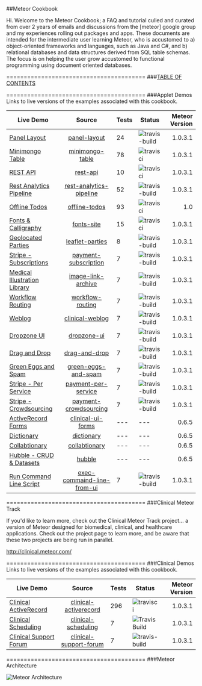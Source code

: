 ##Meteor Cookbook  

Hi.  Welcome to the Meteor Cookbook; a FAQ and tutorial culled and curated from over 2 years of emails and discussions from the [meteor] google group and my experiences rolling out packages and apps.  These documents are intended for the intermediate user learning Meteor, who is accustomed to a) object-oriented frameworks and languages, such as Java and C#, and b) relational databases and data structures derived from SQL table schemas.  The focus is on helping the user grow accustomed to functional programming using document oriented databases.  


========================================
###[TABLE OF CONTENTS](https://github.com/awatson1978/meteor-cookbook/blob/master/table-of-contents.md)  



========================================
###Applet Demos  
Links to live versions of the examples associated with this cookbook.  
 

| Live Demo     | Source|    Tests   |  Status  | Meteor Version  |
| ------------- |:----------------:| ----------------| ---------------- | ---------------:|
| [Panel Layout](https://panel-layout.meteor.com)  | [panel-layout](https://github.com/awatson1978/panel-layout) | 24 | ![travis-build](https://travis-ci.org/awatson1978/panel-layout.svg?branch=master)   |  1.0.3.1 |
| [Minimongo Table](https://minimongo-table.meteor.com)  | [minimongo-table](https://github.com/awatson1978/minimongo-table) | 78 | ![travisci](https://travis-ci.org/awatson1978/minimongo-table.svg) |  1.0.3.1 |
| [REST API](http://rest-api.meteor.com/)  | [rest-api](https://github.com/awatson1978/rest-api) | 10 | ![travisci](https://travis-ci.org/awatson1978/rest-api.svg?branch=master) | 1.0.3.1 |
| [Rest Analytics Pipeline](http://rest-analytics-pipeline.meteor.com/)      | [rest-analytics-pipeline](https://github.com/awatson1978/rest-analytics-pipeline) | 52 | ![travis-build](https://travis-ci.org/awatson1978/rest-analytics-pipeline.svg?branch=master) | 1.0.3.1 |
| [Offline Todos](http://offline-todos.meteor.com) | [offline-todos](https://github.com/awatson1978/offline-todos) | 93 | ![travisci](https://travis-ci.org/awatson1978/offline-todos.svg) | 1.0 |
| [Fonts & Calligraphy](http://fonts.meteor.com/)   | [fonts-site](https://github.com/awatson1978/fonts-site) |  15  | ![travisci](https://travis-ci.org/awatson1978/fonts-site.svg?branch=master) | 1.0.3.1 |
| [Geolocated Parties](https://github.com/awatson1978/leaflet-parties)   | [leaflet-parties](https://github.com/awatson1978/leaflet-parties) | 8 | ![travis-build](https://travis-ci.org/awatson1978/leaflet-parties.svg?branch=master) | 1.0.3.1 |
| [Stripe - Subscriptions ](https://github.com/awatson1978/payment-subscription) | [payment-subscription](https://github.com/awatson1978/payment-subscription) |  7 |  ![travis-build](https://travis-ci.org/awatson1978/payment-subscription.svg?branch=master) | 1.0.3.1 |
| [Medical Illustration Library](http://image-link-archive.meteor.com) | [image-link-archive](https://github.com/awatson1978/image-link-archive) | 7 | ![travis-build](https://travis-ci.org/awatson1978/image-link-archive.svg?branch=master) | 1.0.3.1 |
| [Workflow Routing](http://workflow-routing.meteor.com/)  | [workflow-routing](https://github.com/awatson1978/workflow-routing) |  7 | ![travis-build](https://travis-ci.org/awatson1978/workflow-routing.svg?branch=master) | 1.0.3.1 |
| [Weblog](http://clinical-ui-crud-list.meteor.com/)      | [clinical-weblog](https://github.com/awatson1978/clinical-ui-crud-list) |  7 | ![travis-build](https://travis-ci.org/awatson1978/clinical-weblog.svg?branch=master) | 1.0.3.1 |
| [Dropzone UI](https://github.com/awatson1978/dropzone-ui) | [dropzone-ui](https://github.com/awatson1978/dropzone-ui) | 7 |  ![travis-build](https://travis-ci.org/awatson1978/dropzone-ui.svg?branch=master) | 1.0.3.1 | 
| [Drag and Drop](http://drag-and-drop.meteor.com/)        | [drag-and-drop](https://github.com/awatson1978/drag-and-drop) | 7 | ![travis-build](https://travis-ci.org/awatson1978/drag-and-drop.svg?branch=master) | 1.0.3.1 |
| [Green Eggs and Spam](https://green-eggs-and-spam.meteor.com)        | [green-eggs-and-spam](https://github.com/awatson1978/green-eggs-and-spam) | 7  | ![travis-build](https://travis-ci.org/awatson1978/green-eggs-and-spam.svg?branch=master) | 1.0.3.1 |
| [Stripe - Per Service ](http://payment-per-service.meteor.com/)  | [payment-per-service](https://github.com/awatson1978/payment-per-service) | 7 | ![travis-build](https://travis-ci.org/awatson1978/payment-per-service.svg?branch=master) | 1.0.3.1 |
| [Stripe - Crowdsourcing](https://github.com/awatson1978/payment-crowdsourcing) | [payment-crowdsourcing](https://github.com/awatson1978/payment-crowdsourcing) |  7 | ![travis-build](https://travis-ci.org/awatson1978/payment-crowdsourcing.svg?branch=master) | 1.0.3.1 |
| [ActiveRecord Forms](http://clinical-ui-forms.meteor.com/)     | [clinical-ui-forms](https://github.com/awatson1978/clinical-ui-forms) | ---  | --- | 0.6.5 |
| [Dictionary](http://dictionary.meteor.com/)             | [dictionary](https://github.com/awatson1978/dictionary) |  ---  | --- | 0.6.5 |
| [Collabtionary](http://collabtionary.meteor.com/)       | [collabtionary](https://github.com/awatson1978/collabtionary)      |  ---  | --- | 0.6.5 |
| [Hubble - CRUD & Datasets](http://hubble.meteor.com/)   | [hubble](https://github.com/awatson1978/hubble)      |  ---  | --- | 0.6.5 |
| [Run Command Line Script](https://github.com/awatson1978/exec-command-line-from-ui/tree/master) | [exec-commaind-line-from-ui](https://github.com/awatson1978/exec-command-line-from-ui) |  7 | ![travis-build](https://travis-ci.org/awatson1978/exec-command-line-from-ui.svg?branch=master) | 1.0.3.1 |



========================================
###Clinical Meteor Track  

If you'd like to learn more, check out the Clinical Meteor Track project...  a version of Meteor designed for biomedical, clinical, and healthcare applications.  Check out the project page to learn more, and be aware that these two projects are being run in parallel.  

http://clinical.meteor.com/

========================================
###Clinical Demos  
Links to live versions of the examples associated with this cookbook.  
 

| Live Demo     | Source|    Tests   |  Status  | Meteor Version  |
| ------------- |:----------------:| ----------------| ---------------- | ---------------:|
| [Clinical ActiveRecord](https://clinical-activerecord.meteor.com)  | [clinical-activerecord](https://github.com/awatson1978/clinical-activerecord) | 296 | ![travisci](https://travis-ci.org/awatson1978/clinical-activerecord.svg) |  1.0.3.1 |
| [Clinical Scheduling](https://clinical-scheduling.meteor.com)   | [clinical-scheduling](https://github.com/awatson1978/clinical-scheduling) |  7 | ![Travis Build](https://travis-ci.org/awatson1978/clinical-scheduling.svg?branch=master) | 1.0.3.1 |
| [Clinical Support Forum](http://clinical-support-forum.meteor.com/) | [clinical-support-forum](https://github.com/awatson1978/clinical-support-forum) | 7 | ![travis-build](https://travis-ci.org/awatson1978/clinical-support-forum.svg?branch=master) | 1.0.3.1 |



========================================
###Meteor Architecture  

![Meteor Architecture](https://raw.githubusercontent.com/awatson1978/meteor-cookbook/master/images/Meteor%20Architecture%20-%20Dev%20to%20Prod.jpg)  



